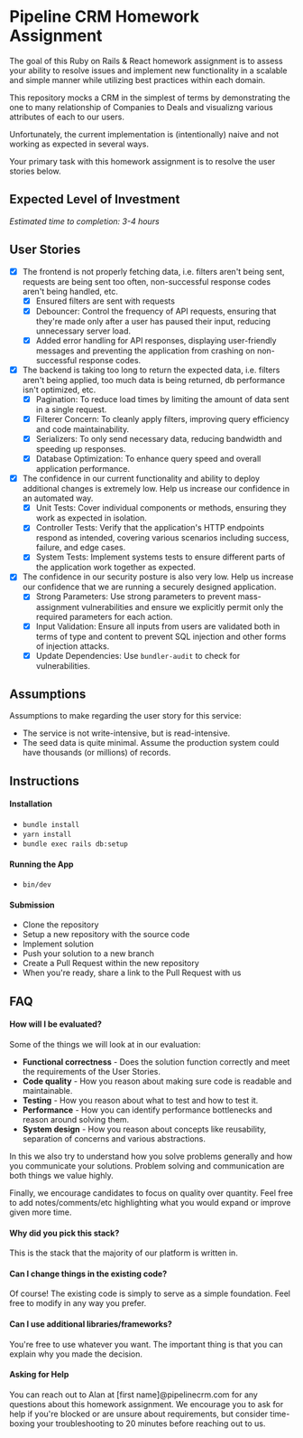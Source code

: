 # Pipeline CRM Homework Assignment
The goal of this Ruby on Rails & React homework assignment is to assess your ability to resolve issues and implement new functionality in a scalable and simple manner while utilizing best practices within each domain.

This repository mocks a CRM in the simplest of terms by demonstrating the one to many relationship of Companies to Deals and visualizng various attributes of each to our users.

Unfortunately, the current implementation is (intentionally) naive and not working as expected in several ways.  

Your primary task with this homework assignment is to resolve the user stories below.

## Expected Level of Investment
*Estimated time to completion: 3-4 hours*

## User Stories
- [x] The frontend is not properly fetching data, i.e. filters aren't being sent, requests are being sent too often, non-successful response codes aren't being handled, etc.
  - [x] Ensured filters are sent with requests
  - [x] Debouncer: Control the frequency of API requests, ensuring that they're made only after a user has paused their input, reducing unnecessary server load.
  - [x] Added error handling for API responses, displaying user-friendly messages and preventing the application from crashing on non-successful response codes.
- [x] The backend is taking too long to return the expected data, i.e.  filters aren't being applied, too much data is being returned, db performance isn't optimized, etc.
  - [x] Pagination: To reduce load times by limiting the amount of data sent in a single request.
  - [x] Filterer Concern: To cleanly apply filters, improving query efficiency and code maintainability.
  - [x] Serializers: To only send necessary data, reducing bandwidth and speeding up responses.
  - [x] Database Optimization: To enhance query speed and overall application performance.
- [x] The confidence in our current functionality and ability to deploy additional changes is extremely low.  Help us increase our confidence in an automated way.
  - [x] Unit Tests: Cover individual components or methods, ensuring they work as expected in isolation.
  - [x] Controller Tests: Verify that the application's HTTP endpoints respond as intended, covering various scenarios including success, failure, and edge cases.
  - [x] System Tests: Implement systems tests to ensure different parts of the application work together as expected.
- [x] The confidence in our security posture is also very low.  Help us increase our confidence that we are running a securely designed application.
  - [x] Strong Parameters: Use strong parameters to prevent mass-assignment vulnerabilities and ensure we explicitly permit only the required parameters for each action.
  - [x] Input Validation: Ensure all inputs from users are validated both in terms of type and content to prevent SQL injection and other forms of injection attacks.
  - [x] Update Dependencies: Use `bundler-audit` to check for vulnerabilities.

## Assumptions

Assumptions to make regarding the user story for this service:

- The service is not write-intensive, but is read-intensive.
- The seed data is quite minimal. Assume the production system could have thousands (or millions) of records.

## Instructions
#### Installation
- `bundle install`
- `yarn install`
- `bundle exec rails db:setup`

#### Running the App
- `bin/dev`

#### Submission
- Clone the repository
- Setup a new repository with the source code
- Implement solution
- Push your solution to a new branch
- Create a Pull Request within the new repository
- When you're ready, share a link to the Pull Request with us 
 

## FAQ
#### How will I be evaluated?

Some of the things we will look at in our evaluation:
- **Functional correctness** - Does the solution function correctly and meet the requirements of the User Stories.
- **Code quality** - How you reason about making sure code is readable and maintainable.
- **Testing** - How you reason about what to test and how to test it.
- **Performance** - How you can identify performance bottlenecks and reason around solving them.
- **System design** - How you reason about concepts like reusability, separation of concerns and various abstractions.

In this we also try to understand how you solve problems generally and how you communicate your solutions. Problem solving and communication are both things we value highly.

Finally, we encourage candidates to focus on quality over quantity. Feel free to add notes/comments/etc highlighting what you would expand or improve given more time.

#### Why did you pick this stack?
This is the stack that the majority of our platform is written in.

#### Can I change things in the existing code?
Of course! The existing code is simply to serve as a simple foundation.  Feel free to modify in any way you prefer.

#### Can I use additional libraries/frameworks?
You're free to use whatever you want. The important thing is that you can explain why you made the decision.

#### Asking for Help
You can reach out to Alan at [first name]@pipelinecrm.com for any questions about this homework assignment. We encourage you to ask for help if you're blocked or are unsure about requirements, but consider time-boxing your troubleshooting to 20 minutes before reaching out to us.

